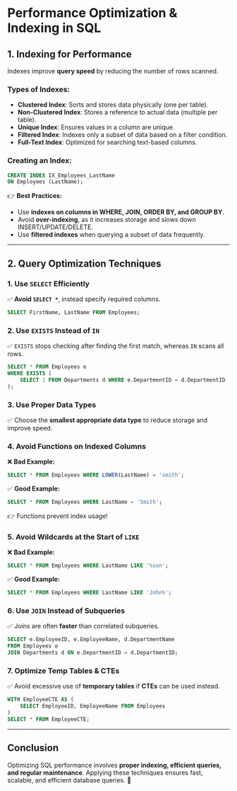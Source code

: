 # Performance Optimization & Indexing in SQL

## 1. Indexing for Performance
Indexes improve **query speed** by reducing the number of rows scanned.

### Types of Indexes:
- **Clustered Index**: Sorts and stores data physically (one per table).
- **Non-Clustered Index**: Stores a reference to actual data (multiple per table).
- **Unique Index**: Ensures values in a column are unique.
- **Filtered Index**: Indexes only a subset of data based on a filter condition.
- **Full-Text Index**: Optimized for searching text-based columns.

### Creating an Index:
```sql
CREATE INDEX IX_Employees_LastName
ON Employees (LastName);
```

👉 **Best Practices:**
- Use **indexes on columns in WHERE, JOIN, ORDER BY, and GROUP BY**.
- Avoid **over-indexing**, as it increases storage and slows down INSERT/UPDATE/DELETE.
- Use **filtered indexes** when querying a subset of data frequently.

---

## 2. Query Optimization Techniques
### 1. Use `SELECT` Efficiently
✅ **Avoid `SELECT *`**, instead specify required columns.
```sql
SELECT FirstName, LastName FROM Employees;
```

### 2. Use `EXISTS` Instead of `IN`
✅ `EXISTS` stops checking after finding the first match, whereas `IN` scans all rows.
```sql
SELECT * FROM Employees e
WHERE EXISTS (
    SELECT 1 FROM Departments d WHERE e.DepartmentID = d.DepartmentID
);
```

### 3. Use Proper Data Types
✅ Choose the **smallest appropriate data type** to reduce storage and improve speed.

### 4. Avoid Functions on Indexed Columns
❌ **Bad Example:**
```sql
SELECT * FROM Employees WHERE LOWER(LastName) = 'smith';
```
✅ **Good Example:**
```sql
SELECT * FROM Employees WHERE LastName = 'Smith';
```
👉 Functions prevent index usage!

### 5. Avoid Wildcards at the Start of `LIKE`
❌ **Bad Example:**
```sql
SELECT * FROM Employees WHERE LastName LIKE '%son';
```
✅ **Good Example:**
```sql
SELECT * FROM Employees WHERE LastName LIKE 'John%';
```

### 6. Use `JOIN` Instead of Subqueries
✅ Joins are often **faster** than correlated subqueries.
```sql
SELECT e.EmployeeID, e.EmployeeName, d.DepartmentName
FROM Employees e
JOIN Departments d ON e.DepartmentID = d.DepartmentID;
```
### 7. Optimize Temp Tables & CTEs
✅ Avoid excessive use of **temporary tables** if **CTEs** can be used instead.
```sql
WITH EmployeeCTE AS (
    SELECT EmployeeID, EmployeeName FROM Employees
)
SELECT * FROM EmployeeCTE;
```

---

## Conclusion
Optimizing SQL performance involves **proper indexing, efficient queries, and regular maintenance**. Applying these techniques ensures fast, scalable, and efficient database queries. 🚀
